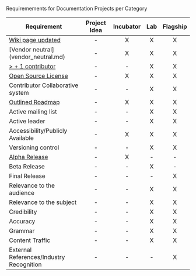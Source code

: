 Requiremements for Documentation Projects per Category


| Requirement   |   Project Idea     |        Incubator   |          Lab       |       Flagship     |
|---------------|:------------------:|:------------------:|:------------------:|:------------------:|
| [Wiki page updated](Wiki-page-updated.md) |  - | X | X | X |
| [Vendor neutral] (vendor_neutral.md)  |  - | X | X | X |
| [> + 1 contributor](contributors.md) |  - | - | X | X |
| [Open Source License](licenses.md) |  - | X | X | X |
| Contributor Collaborative system |  - | - | X | X |
| [Outlined Roadmap](outlined_roadmap.md)  |  - | X | X | X |
| Active mailing list |  -  | - | X | X |
| Active leader |  -  | - | X | X |
| Accessibility/Publicly Available |  - | X | X | X |
| Versioning control |  -  | - | X | X |
| [Alpha Release](alpha_release.md)|  - | X | - | - |
| Beta Release |  -  | - | X | - |
| Final Release |  -  | - | - | X |
| Relevance to the audience  |  -  | - | X | X |
| Relevance to the subject  |  -  | - | X | X |
| Credibility  |  -  | - | X | X |
| Accuracy  |  -  | - | X | X |
| Grammar  |  -  | - | X | X |
| Content Traffic  |  -  | - | X | X |
| External References/Industry Recognition |  -  | - | - | X |
